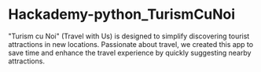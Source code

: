 # Hackademy-python_TurismCuNoi
"Turism cu Noi" (Travel with Us) is designed to simplify discovering tourist attractions in new locations. Passionate about travel, we created this app to save time and enhance the travel experience by quickly suggesting nearby attractions.
